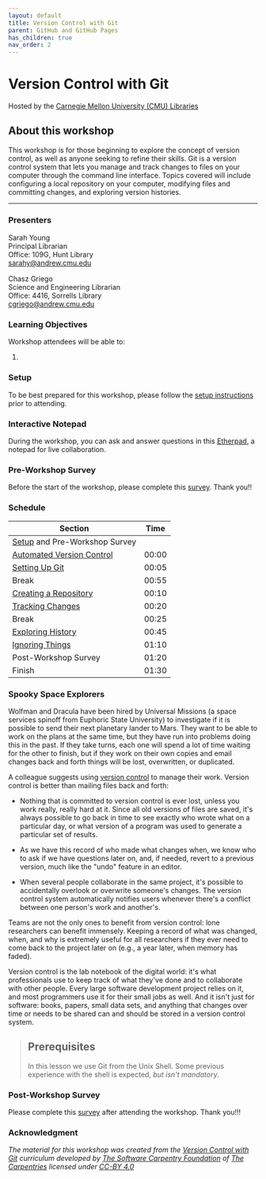 ```yaml
---
layout: default
title: Version Control with Git
parent: GitHub and GitHub Pages
has_children: true
nav_order: 2
---
```


# Version Control with Git
Hosted by the [Carnegie Mellon University (CMU) Libraries](https://www.library.cmu.edu/)

## About this workshop

This workshop is for those beginning to explore the concept of version control, as well as anyone seeking to refine their skills.
Git is a version control system that lets you manage and track changes to files on your computer through the command line interface.
Topics covered will include configuring a local repository on your computer, modifying files and committing changes, and exploring version histories.

____
### Presenters
Sarah Young <a href='https://github.com/rootsandberries' target='_blank'><img src='../content/img/GitHub-Mark-custom.svg' style='width:15px; padding:0; border:none !important;'></a>  
Principal Librarian  
Office: 109G, Hunt Library  
[sarahy@andrew.cmu.edu](mailto:sarahy@andrew.cmu.edu)

Chasz Griego <a href='https://github.com/chaszg' target='_blank'><img src='../content/img/GitHub-Mark-custom.svg' style='width:15px; padding:0; border:none !important;'></a>  
Science and Engineering Librarian    
Office: 4416, Sorrells Library  
[cgriego@andrew.cmu.edu](mailto:cgriego@andrew.cmu.edu)

### Learning Objectives

Workshop attendees will be able to:

1.

### Setup

To be best prepared for this workshop, please follow the [setup instructions](./setup)
prior to attending.

### Interactive Notepad

During the workshop, you can ask and answer questions in this
[Etherpad](), a notepad
for live collaboration.  

### Pre-Workshop Survey

Before the start of the workshop, please complete this
[survey](). Thank you!!

### Schedule

| Section  | Time
| ------------- | -------------
| [Setup](./setup.md) and Pre-Workshop Survey  |   
| [Automated Version Control](01-basics.md) | 00:00  
| [Setting Up Git](02-setup.md)  | 00:05  
| Break | 00:55  
| [Creating a Repository](03-create.md)  |  00:10  
| [Tracking Changes](04-changes.md) | 00:20
| Break | 00:25   
| [Exploring History](05-history.md) | 00:45   
| [Ignoring Things](06-ignore.md) | 01:10   
| Post-Workshop Survey | 01:20  
| Finish  | 01:30  

### Spooky Space Explorers

Wolfman and Dracula have been hired by Universal Missions (a space
services spinoff from Euphoric State University) to investigate if it
is possible to send their next planetary lander to Mars.  They want to
be able to work on the plans at the same time, but they have run into
problems doing this in the past.  If they take turns, each one will
spend a lot of time waiting for the other to finish, but if they work
on their own copies and email changes back and forth things will be
lost, overwritten, or duplicated.

A colleague suggests using [version control](learners/reference.md#version-control) to
manage their work. Version control is better than mailing files back and forth:

- Nothing that is committed to version control is ever lost, unless
  you work really, really hard at it. Since all old versions of
  files are saved, it's always possible to go back in time to see
  exactly who wrote what on a particular day, or what version of a
  program was used to generate a particular set of results.

- As we have this record of who made what changes when, we know who to ask
  if we have questions later on, and, if needed, revert to a previous
  version, much like the "undo" feature in an editor.

- When several people collaborate in the same project, it's possible to
  accidentally overlook or overwrite someone's changes. The version control
  system automatically notifies users whenever there's a conflict between one
  person's work and another's.

Teams are not the only ones to benefit from version control: lone
researchers can benefit immensely.  Keeping a record of what was
changed, when, and why is extremely useful for all researchers if they
ever need to come back to the project later on (e.g., a year later,
when memory has faded).

Version control is the lab notebook of the digital world: it's what
professionals use to keep track of what they've done and to
collaborate with other people.  Every large software development
project relies on it, and most programmers use it for their small jobs
as well.  And it isn't just for software: books,
papers, small data sets, and anything that changes over time or needs
to be shared can and should be stored in a version control system.

>## Prerequisites
>
>In this lesson we use Git from the Unix Shell.
>Some previous experience with the shell is expected,
>*but isn't mandatory*.

### Post-Workshop Survey

Please complete this [survey]()
after attending the workshop. Thank you!!!

### Acknowledgment

*The material for this workshop was created from the
[Version Control with Git](https://swcarpentry.github.io/git-novice/) curriculum
developed by [The Software Carpentry Foundation](https://software-carpentry.org/)
of [The Carpentries](https://carpentries.org/) licensed under
[CC-BY 4.0](https://swcarpentry.github.io/git-novice/LICENSE.html)*
